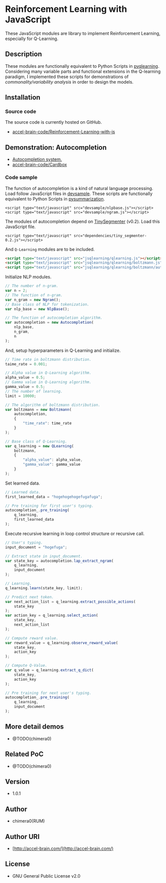 # Reinforcement Learning with JavaScript

These JavaScript modules are library to implement Reinforcement Learning, especially for Q-Learning.

## Description

These modules are functionally equivalent to Python Scripts in [pyqlearning](https://github.com/chimera0/accel-brain-code/tree/master/Reinforcement-Learning). Considering many variable parts and functional extensions in the Q-learning paradigm, I implemented these scripts for demonstrations of *commonality/variability analysis* in order to design the models.

## Installation

### Source code

The source code is currently hosted on GitHub.

- [accel-brain-code/Reinforcement-Learning-with-js](https://github.com/chimera0/accel-brain-code/tree/master/Reinforcement-Learning-with-js)

## Demonstration: Autocompletion

- [Autocompletion system.](https://accel-brain.com/cardbox/demo_autocompletion.html)
- [accel-brain-code/Cardbox](https://github.com/chimera0/accel-brain-code/tree/master/Cardbox)

### Code sample

The function of autocompletion is a kind of natural language processing. Load follow JavaScript files in [devsample](devsample/). These scripts are functionally equivalent to Python Scripts in [pysummarization](https://github.com/chimera0/accel-brain-code/tree/master/Automatic-Summarization).

```
<script type="text/javascript" src="devsample/nlpbase.js"></script>
<script type="text/javascript" src="devsample/ngram.js"></script>
```

The modules of autocompletion depend on [TinySegmenter](http://chasen.org/~taku/software/TinySegmenter/) (v0.2). Load this JavaScript file.

```
<script type="text/javascript" src="dependencies/tiny_segmenter-0.2.js"></script>
```

And `Q-Learning` modules are to be included.

```html
<script type="text/javascript" src="jsqlearning/qlearning.js"></script>
<script type="text/javascript" src="jsqlearning/qlearning/boltzmann.js"></script>
<script type="text/javascript" src="jsqlearning/qlearning/boltzmann/autocompletion.js"></script>
```

Initialize NLP modules.

```js
// The number of n-gram.
var n = 2;
// The function of n-gram.
var n_gram = new Ngram();
// Base class of NLP for tokenization.
var nlp_base = new NlpBase();

// The function of autocompletion algorithm.
var autocompletion = new Autocompletion(
    nlp_base,
    n_gram,
    n
);
```

And, setup hyperparameters in Q-Learning and initialize.

```js
// Time rate in boltzmann distribution.
taime_rate = 0.001;

// Alpha value in Q-Learning algorithm.
alpha_value = 0.5;
// Gamma value in Q-Learning algorithm.
gamma_value = 0.5;
// The number of learning.
limit = 10000;

// The algorithm of boltzmann distribution.
var boltzmann = new Boltzmann(
    autocompletion,
    {
        "time_rate": time_rate
    }
);

// Base class of Q-Learning.
var q_learning = new QLearning(
    boltzmann,
    {
        "alpha_value": alpha_value,
        "gamma_value": gamma_value
    }
);

```

Set learned data.

```js
// Learned data.
first_learned_data = "hogehogehogefugafuga";

// Pre training for first user's typing.
autocompletion_.pre_training(
    q_learning,
    first_learned_data
);
```

Execute recursive learning in loop control structure or recursive call.

```js
// User's typing.
input_document = "hogefuga";

// Extract state in input_document.
var state_key = autocompletion.lap_extract_ngram(
    q_learning,
    input_document
);

// Learning.
q_learning.learn(state_key, limit);

// Predict next token.
var next_action_list = q_learning.extract_possible_actions(
    state_key
);
var action_key = q_learning.select_action(
    state_key,
    next_action_list
);

// Compute reward value.
var reward_value = q_learning.observe_reward_value(
    state_key,
    action_key
);

// Compute Q-Value.
var q_value = q_learning.extract_q_dict(
    state_key,
    action_key
);

// Pre training for next user's typing.
autocompletion_.pre_training(
    q_learning,
    input_document
);
```

## More detail demos

- @TODO(chimera0)

## Related PoC

- @TODO(chimera0)

## Version

- 1.0.1

## Author

- chimera0(RUM)

## Author URI

- [http://accel-brain.com/](http://accel-brain.com/)

## License

- GNU General Public License v2.0
